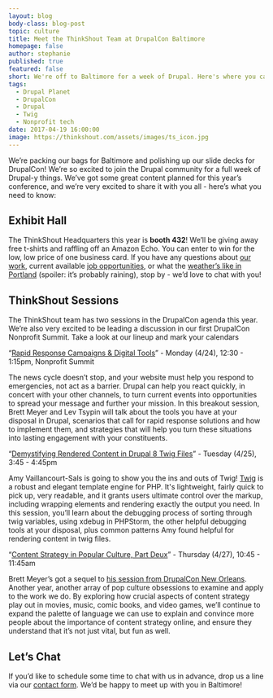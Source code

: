 ```yaml
---
layout: blog
body-class: blog-post
topic: culture
title: Meet the ThinkShout Team at DrupalCon Baltimore
homepage: false
author: stephanie
published: true
featured: false
short: We're off to Baltimore for a week of Drupal. Here's where you can find us.
tags:
  - Drupal Planet
  - DrupalCon
  - Drupal
  - Twig
  - Nonprofit tech
date: 2017-04-19 16:00:00
image: https://thinkshout.com/assets/images/ts_icon.jpg
---
```


We’re packing our bags for Baltimore and polishing up our slide decks for DrupalCon! We’re so excited to join the Drupal community for a full week of Drupal-y things. We’ve got some great content planned for this year’s conference, and we’re very excited to share it with you all - here’s what you need to know:

## Exhibit Hall

The ThinkShout Headquarters this year is **booth 432**! We’ll be giving away free t-shirts and raffling off an Amazon Echo. You can enter to win for the low, low price of one business card. If you have any questions about [our work](https://thinkshout.com/work/), current available [job opportunities](https://thinkshout.com/careers/), or what the [weather’s like in Portland](https://isitraining.in/Portland) (spoiler: it’s probably raining), stop by - we’d love to chat with you!

## ThinkShout Sessions

The ThinkShout team has two sessions in the DrupalCon agenda this year. We’re also very excited to be leading a discussion in our first DrupalCon Nonprofit Summit. Take a look at our lineup and mark your calendars

“[Rapid Response Campaigns & Digital Tools](https://events.drupal.org/baltimore2017/nonprofit-summit)” - Monday (4/24), 12:30 - 1:15pm, Nonprofit Summit

The news cycle doesn’t stop, and your website must help you respond to emergencies, not act as a barrier. Drupal can help you react quickly, in concert with your other channels, to turn current events into opportunities to spread your message and further your mission. In this breakout session, Brett Meyer and Lev Tsypin will talk about the tools you have at your disposal in Drupal, scenarios that call for rapid response solutions and how to implement them, and strategies that will help you turn these situations into lasting engagement with your constituents.

“[Demystifying Rendered Content in Drupal 8 Twig Files](https://events.drupal.org/baltimore2017/sessions/demystifying-rendered-content-drupal-8-twig-files)” - Tuesday (4/25), 3:45 - 4:45pm 

Amy Vaillancourt-Sals is going to show you the ins and outs of Twig! [Twig](http://twig.sensiolabs.org/) is a robust and elegant template engine for PHP. It's lightweight, fairly quick to pick up, very readable, and it grants users ultimate control over the markup, including wrapping elements and rendering exactly the output you need. In this session, you’ll learn about the debugging process of sorting through twig variables, using xdebug in PHPStorm, the other helpful debugging tools at your disposal, plus common patterns Amy found helpful for rendering content in twig files. 

“[Content Strategy in Popular Culture, Part Deux](https://events.drupal.org/baltimore2017/sessions/content-strategy-popular-culture-part-deux)” - Thursday (4/27), 10:45 - 11:45am

Brett Meyer’s got a sequel to [his session from DrupalCon New Orleans](https://www.youtube.com/watch?v=sJxtCPRde4k). Another year, another array of pop culture obsessions to examine and apply to the work we do. By exploring how crucial aspects of content strategy play out in movies, music, comic books, and video games, we’ll continue to expand the palette of language we can use to explain and convince more people about the importance of content strategy online, and ensure they understand that it’s not just vital, but fun as well.

## Let’s Chat

If you’d like to schedule some time to chat with us in advance, drop us a line via our [contact form](https://thinkshout.com/contact/). We’d be happy to meet up with you in Baltimore!


